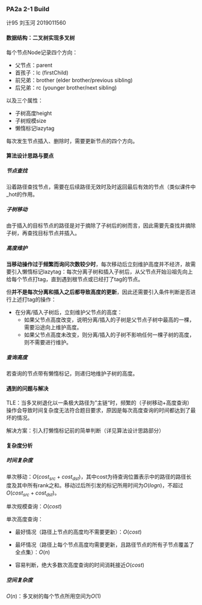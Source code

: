 ### PA2a 2-1 Build

计95 刘玉河 2019011560

#### 数据结构：二叉树实现多叉树

每个节点Node记录四个方向：

- 父节点：parent
- 首孩子：lc (firstChild)
- 前兄弟：brother (elder brother/previous sibling)
- 后兄弟：rc (younger brother/next sibling)

以及三个属性：

- 子树高度height
- 子树规模size
- 懒惰标记lazytag

每次发生节点插入、删除时，需要更新节点的四个方向。

#### 算法设计思路与要点

##### 节点查找

沿着路径查找节点，需要在后续路径无效时及时返回最后有效的节点（类似课件中_hot的作用。

##### 子树移动

由于插入的目标节点的路径是对于摘除了子树后的树而言，因此需要先查找并摘除子树，再查找目标节点并插入。

##### 高度维护

**当移动操作过于频繁而询问次数较少时**，每次移动后立刻维护高度并不经济，故需要引入懒惰标记lazytag：每次分离子树和插入子树后，从父节点开始沿祖先向上给每个节点打tag，直到遇到根节点或已经打了tag的节点。

但**并不是每次分离和插入之后都导致高度的更新**，因此还需要引入条件判断是否进行上述打tag的操作：

- 在分离/插入子树后，立刻维护父节点的高度：
    - 如果父节点高度改变，说明分离/插入的子树是父节点子树中最高的一棵，需要沿途向上维护高度。
    - 如果父节点高度未改变，则分离/插入的子树不影响任何一棵子树的高度，则不需要进行维护。

##### 查询高度

若查询的节点带有懒惰标记，则递归地维护子树的高度。

#### 遇到的问题与解决

TLE：当多叉树退化以一条极大路径为”主链“时，频繁的（子树移动+高度查询）操作会导致时间复杂度无法符合题目要求，原因是每次高度查询的时间都达到了最坏的情况。

解决方案：引入打懒惰标记前的简单判断（详见算法设计思路部分）

#### 复杂度分析

##### 时间复杂度

单次移动：$O(cost_{src} +cost_{dst})$，其中cost为待查询位置表示中的路径的路径长度及其中所有rank之和。移动过后所引发的标记所用时间为$O(log n)$，不超过$O(cost_{src} +cost_{dst})$。

单次规模查询：$O(cost)$

单次高度查询：

- 最好情况（路径上节点的高度均不需要更新）：$O(cost)$
- 最坏情况（路径上每个节点高度均需要更新，且路径节点的所有子节点覆盖了全点集）：$O(n)$

- 容易判断，绝大多数次高度查询的时间消耗接近$O(cost)$

##### 空间复杂度

$O(n)$：多叉树的每个节点所用空间为$O(1)$